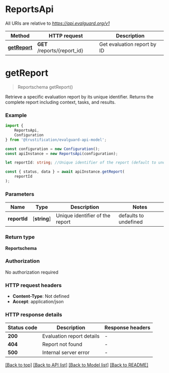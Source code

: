 # ReportsApi

All URIs are relative to *https://api.evalguard.org/v1*

|Method | HTTP request | Description|
|------------- | ------------- | -------------|
|[**getReport**](#getreport) | **GET** /reports/{report_id} | Get evaluation report by ID|

# **getReport**
> Reportschema getReport()

Retrieve a specific evaluation report by its unique identifier. Returns the complete report including context, tasks, and results. 

### Example

```typescript
import {
    ReportsApi,
    Configuration
} from '@trustification/evalguard-api-model';

const configuration = new Configuration();
const apiInstance = new ReportsApi(configuration);

let reportId: string; //Unique identifier of the report (default to undefined)

const { status, data } = await apiInstance.getReport(
    reportId
);
```

### Parameters

|Name | Type | Description  | Notes|
|------------- | ------------- | ------------- | -------------|
| **reportId** | [**string**] | Unique identifier of the report | defaults to undefined|


### Return type

**Reportschema**

### Authorization

No authorization required

### HTTP request headers

 - **Content-Type**: Not defined
 - **Accept**: application/json


### HTTP response details
| Status code | Description | Response headers |
|-------------|-------------|------------------|
|**200** | Evaluation report details |  -  |
|**404** | Report not found |  -  |
|**500** | Internal server error |  -  |

[[Back to top]](#) [[Back to API list]](../README.md#documentation-for-api-endpoints) [[Back to Model list]](../README.md#documentation-for-models) [[Back to README]](../README.md)

